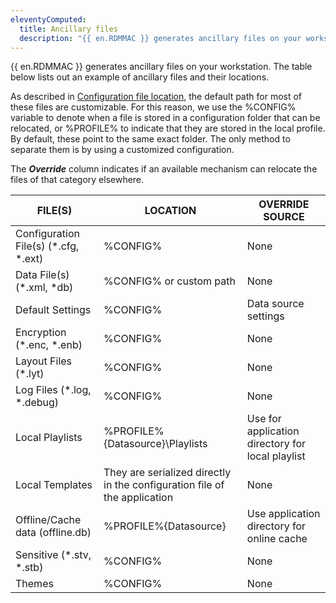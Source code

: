 ```yaml
---
eleventyComputed:
  title: Ancillary files
  description: "{{ en.RDMMAC }} generates ancillary files on your workstation. The table below lists out an example of ancillary files and their locations."
---
```

{{ en.RDMMAC }} generates ancillary files on your workstation. The table below lists out an example of ancillary files and their locations.

As described in [Configuration file location](/rdm/mac/installation/client/configuration-file-location/), the default path for most of these files are customizable. For this reason, we use the %CONFIG% variable to denote when a file is stored in a configuration folder that can be relocated, or %PROFILE% to indicate that they are stored in the local profile. By default, these point to the same exact folder. The only method to separate them is by using a customized configuration.

The ***Override*** column indicates if an available mechanism can relocate the files of that category elsewhere.

| FILE(S)                              | LOCATION                                                                  | OVERRIDE SOURCE                                  |
|--------------------------------------|---------------------------------------------------------------------------|--------------------------------------------------|
| Configuration File(s) (*.cfg, *.ext) | %CONFIG%                                                                  | None                                             |
| Data File(s) (*.xml, *db)            | %CONFIG% or custom path                                                   | None                                             |
| Default Settings                     | %CONFIG%                                                                  | Data source settings                             |
| Encryption (*.enc, *.enb)            | %CONFIG%                                                                  | None                                             |
| Layout Files (*.lyt)                 | %CONFIG%                                                                  | None                                             |
| Log Files (*.log, *.debug)           | %CONFIG%                                                                  | None                                             |
| Local Playlists                      | %PROFILE%\{Datasource}\Playlists                                          | Use for application directory for local playlist |
| Local Templates                      | They are serialized directly in the configuration file of the application | None                                             |
| Offline/Cache data (offline.db)      | %PROFILE%\{Datasource}                                                    | Use application directory for online cache       |
| Sensitive (*.stv, *.stb)             | %CONFIG%                                                                  | None                                             |
| Themes                               | %CONFIG%                                                                  | None                                             |